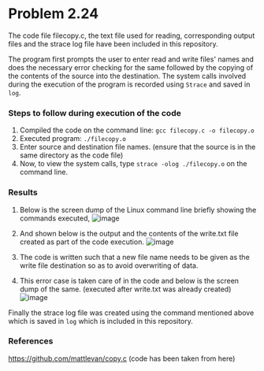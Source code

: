 # Problem 2.24 
The code file filecopy.c, the text file used for reading, corresponding output files and the strace log file have been included in this repository.

The program first prompts the user to enter read and write files' names and does the necessary error checking for the same followed by the copying of the contents of the source into the destination. The system calls involved during the execution of the program is recorded using `Strace` and saved in `log`.

### Steps to follow during execution of the code
1. Compiled the code on the command line: `gcc filecopy.c -o filecopy.o`
2. Executed program: `./filecopy.o`
3. Enter source and destination file names. (ensure that the source is in the same directory as the code file)
4. Now, to view the system calls, type `strace -olog ./filecopy.o` on the command line.

### Results
1. Below is the screen dump of the Linux command line briefly showing the commands executed,
![image](https://user-images.githubusercontent.com/67586625/143709696-a1fb8d01-e7da-4aff-95ed-d7fbb03a993c.png)

2. And shown below is the output and the contents of the write.txt file created as part of the code execution.
![image](https://user-images.githubusercontent.com/67586625/143712908-336cf13c-5816-4993-8799-0af6036dfa58.png)

3. The code is written such that a new file name needs to be given as the write file destination so as to avoid overwriting of data. 
4. This error case is taken care of in the code and below is the screen dump of the same. (executed after write.txt was already created)
![image](https://user-images.githubusercontent.com/67586625/143715874-ef45c906-cd2d-4dd0-b53c-ded4aa8cc380.png)

Finally the strace log file was created using the command mentioned above which is saved in `log` which is included in this repository.
### References
https://github.com/mattlevan/copy.c (code has been taken from here)
